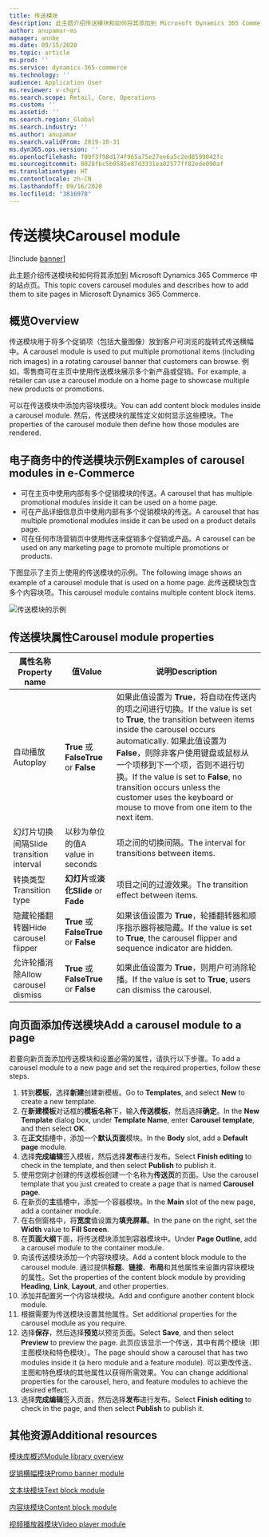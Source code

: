 ```yaml
---
title: 传送模块
description: 此主题介绍传送模块和如何将其添加到 Microsoft Dynamics 365 Commerce 中的站点页。
author: anupamar-ms
manager: annbe
ms.date: 09/15/2020
ms.topic: article
ms.prod: ''
ms.service: dynamics-365-commerce
ms.technology: ''
audience: Application User
ms.reviewer: v-chgri
ms.search.scope: Retail, Core, Operations
ms.custom: ''
ms.assetid: ''
ms.search.region: Global
ms.search.industry: ''
ms.author: anupamar
ms.search.validFrom: 2019-10-31
ms.dyn365.ops.version: ''
ms.openlocfilehash: f09f3f98d174f965a75e27ee6a5c2ed8599042fc
ms.sourcegitcommit: 8028fbc5b9585e87d3331ea02577ff82ede090af
ms.translationtype: HT
ms.contentlocale: zh-CN
ms.lasthandoff: 09/16/2020
ms.locfileid: "3816978"
---
```

# <a name="carousel-module"></a><span data-ttu-id="cd492-103">传送模块</span><span class="sxs-lookup"><span data-stu-id="cd492-103">Carousel module</span></span>

[!include [banner](includes/banner.md)]

<span data-ttu-id="cd492-104">此主题介绍传送模块和如何将其添加到 Microsoft Dynamics 365 Commerce 中的站点页。</span><span class="sxs-lookup"><span data-stu-id="cd492-104">This topic covers carousel modules and describes how to add them to site pages in Microsoft Dynamics 365 Commerce.</span></span>

## <a name="overview"></a><span data-ttu-id="cd492-105">概览</span><span class="sxs-lookup"><span data-stu-id="cd492-105">Overview</span></span>

<span data-ttu-id="cd492-106">传送模块用于将多个促销项（包括大量图像）放到客户可浏览的旋转式传送横幅中。</span><span class="sxs-lookup"><span data-stu-id="cd492-106">A carousel module is used to put multiple promotional items (including rich images) in a rotating carousel banner that customers can browse.</span></span> <span data-ttu-id="cd492-107">例如，零售商可在主页中使用传送模块展示多个新产品或促销。</span><span class="sxs-lookup"><span data-stu-id="cd492-107">For example, a retailer can use a carousel module on a home page to showcase multiple new products or promotions.</span></span>

<span data-ttu-id="cd492-108">可以在传送模块中添加内容块模块。</span><span class="sxs-lookup"><span data-stu-id="cd492-108">You can add content block modules inside a carousel module.</span></span> <span data-ttu-id="cd492-109">然后，传送模块的属性定义如何显示这些模块。</span><span class="sxs-lookup"><span data-stu-id="cd492-109">The properties of the carousel module then define how those modules are rendered.</span></span>

## <a name="examples-of-carousel-modules-in-e-commerce"></a><span data-ttu-id="cd492-110">电子商务中的传送模块示例</span><span class="sxs-lookup"><span data-stu-id="cd492-110">Examples of carousel modules in e-Commerce</span></span>

- <span data-ttu-id="cd492-111">可在主页中使用内部有多个促销模块的传送。</span><span class="sxs-lookup"><span data-stu-id="cd492-111">A carousel that has multiple promotional modules inside it can be used on a home page.</span></span>
- <span data-ttu-id="cd492-112">可在产品详细信息页中使用内部有多个促销模块的传送。</span><span class="sxs-lookup"><span data-stu-id="cd492-112">A carousel that has multiple promotional modules inside it can be used on a product details page.</span></span>
- <span data-ttu-id="cd492-113">可在任何市场营销页中使用传送来促销多个促销或产品。</span><span class="sxs-lookup"><span data-stu-id="cd492-113">A carousel can be used on any marketing page to promote multiple promotions or products.</span></span>

<span data-ttu-id="cd492-114">下图显示了主页上使用的传送模块的示例。</span><span class="sxs-lookup"><span data-stu-id="cd492-114">The following image shows an example of a carousel module that is used on a home page.</span></span> <span data-ttu-id="cd492-115">此传送模块包含多个内容块项。</span><span class="sxs-lookup"><span data-stu-id="cd492-115">This carousel module contains multiple content block items.</span></span>

![传送模块的示例](./media/Hero.PNG)

## <a name="carousel-module-properties"></a><span data-ttu-id="cd492-117">传送模块属性</span><span class="sxs-lookup"><span data-stu-id="cd492-117">Carousel module properties</span></span>

| <span data-ttu-id="cd492-118">属性名称</span><span class="sxs-lookup"><span data-stu-id="cd492-118">Property name</span></span>             | <span data-ttu-id="cd492-119">值</span><span class="sxs-lookup"><span data-stu-id="cd492-119">Value</span></span>                 | <span data-ttu-id="cd492-120">说明</span><span class="sxs-lookup"><span data-stu-id="cd492-120">Description</span></span> |
|---------------------------|-----------------------|-------------|
| <span data-ttu-id="cd492-121">自动播放</span><span class="sxs-lookup"><span data-stu-id="cd492-121">Autoplay</span></span>                  | <span data-ttu-id="cd492-122">**True** 或 **False**</span><span class="sxs-lookup"><span data-stu-id="cd492-122">**True** or **False**</span></span> | <span data-ttu-id="cd492-123">如果此值设置为 **True**，将自动在传送内的项之间进行切换。</span><span class="sxs-lookup"><span data-stu-id="cd492-123">If the value is set to **True**, the transition between items inside the carousel occurs automatically.</span></span> <span data-ttu-id="cd492-124">如果此值设置为 **False**，则除非客户使用键盘或鼠标从一个项移到下一个项，否则不进行切换。</span><span class="sxs-lookup"><span data-stu-id="cd492-124">If the value is set to **False**, no transition occurs unless the customer uses the keyboard or mouse to move from one item to the next item.</span></span> |
| <span data-ttu-id="cd492-125">幻灯片切换间隔</span><span class="sxs-lookup"><span data-stu-id="cd492-125">Slide transition interval</span></span> | <span data-ttu-id="cd492-126">以秒为单位的值</span><span class="sxs-lookup"><span data-stu-id="cd492-126">A value in seconds</span></span>    | <span data-ttu-id="cd492-127">项之间的切换间隔。</span><span class="sxs-lookup"><span data-stu-id="cd492-127">The interval for transitions between items.</span></span> |
| <span data-ttu-id="cd492-128">转换类型</span><span class="sxs-lookup"><span data-stu-id="cd492-128">Transition type</span></span>           | <span data-ttu-id="cd492-129">**幻灯片**或**淡化**</span><span class="sxs-lookup"><span data-stu-id="cd492-129">**Slide** or **Fade**</span></span> | <span data-ttu-id="cd492-130">项目之间的过渡效果。</span><span class="sxs-lookup"><span data-stu-id="cd492-130">The transition effect between items.</span></span> |
| <span data-ttu-id="cd492-131">隐藏轮播翻转器</span><span class="sxs-lookup"><span data-stu-id="cd492-131">Hide carousel flipper</span></span>     | <span data-ttu-id="cd492-132">**True** 或 **False**</span><span class="sxs-lookup"><span data-stu-id="cd492-132">**True** or **False**</span></span> | <span data-ttu-id="cd492-133">如果该值设置为 **True**，轮播翻转器和顺序指示器将被隐藏。</span><span class="sxs-lookup"><span data-stu-id="cd492-133">If the value is set to **True**, the carousel flipper and sequence indicator are hidden.</span></span> |
| <span data-ttu-id="cd492-134">允许轮播消除</span><span class="sxs-lookup"><span data-stu-id="cd492-134">Allow carousel dismiss</span></span>    | <span data-ttu-id="cd492-135">**True** 或 **False**</span><span class="sxs-lookup"><span data-stu-id="cd492-135">**True** or **False**</span></span> | <span data-ttu-id="cd492-136">如果此值设置为 **True**，则用户可消除轮播。</span><span class="sxs-lookup"><span data-stu-id="cd492-136">If the value is set to **True**, users can dismiss the carousel.</span></span> |

## <a name="add-a-carousel-module-to-a-page"></a><span data-ttu-id="cd492-137">向页面添加传送模块</span><span class="sxs-lookup"><span data-stu-id="cd492-137">Add a carousel module to a page</span></span>

<span data-ttu-id="cd492-138">若要向新页面添加传送模块和设置必需的属性，请执行以下步骤。</span><span class="sxs-lookup"><span data-stu-id="cd492-138">To add a carousel module to a new page and set the required properties, follow these steps.</span></span>

1. <span data-ttu-id="cd492-139">转到**模板**，选择**新建**创建新模板。</span><span class="sxs-lookup"><span data-stu-id="cd492-139">Go to **Templates**, and select **New** to create a new template.</span></span>
1. <span data-ttu-id="cd492-140">在**新建模板**对话框的**模板名称**下，输入**传送模板**，然后选择**确定**。</span><span class="sxs-lookup"><span data-stu-id="cd492-140">In the **New Template** dialog box, under **Template Name**, enter **Carousel template**, and then select **OK**.</span></span>
1. <span data-ttu-id="cd492-141">在**正文**插槽中，添加一个**默认页面**模块。</span><span class="sxs-lookup"><span data-stu-id="cd492-141">In the **Body** slot, add a **Default page** module.</span></span>
1. <span data-ttu-id="cd492-142">选择**完成编辑**签入模板，然后选择**发布**进行发布。</span><span class="sxs-lookup"><span data-stu-id="cd492-142">Select **Finish editing** to check in the template, and then select **Publish** to publish it.</span></span>  
1. <span data-ttu-id="cd492-143">使用您刚才创建的传送模板创建一个名称为**传送页**的页面。</span><span class="sxs-lookup"><span data-stu-id="cd492-143">Use the carousel template that you just created to create a page that is named **Carousel page**.</span></span>
1. <span data-ttu-id="cd492-144">在新页的**主**插槽中，添加一个容器模块。</span><span class="sxs-lookup"><span data-stu-id="cd492-144">In the **Main** slot of the new page, add a container module.</span></span> 
1. <span data-ttu-id="cd492-145">在右侧窗格中，将**宽度**值设置为**填充屏幕**。</span><span class="sxs-lookup"><span data-stu-id="cd492-145">In the pane on the right, set the **Width** value to **Fill Screen**.</span></span>
1. <span data-ttu-id="cd492-146">在**页面大纲**下面，将传送模块添加到容器模块中。</span><span class="sxs-lookup"><span data-stu-id="cd492-146">Under **Page Outline**, add a carousel module to the container module.</span></span>
1. <span data-ttu-id="cd492-147">向该传送模块添加一个内容块模块。</span><span class="sxs-lookup"><span data-stu-id="cd492-147">Add a content block module to the carousel module.</span></span> <span data-ttu-id="cd492-148">通过提供**标题**、**链接**、**布局**和其他属性来设置内容块模块的属性。</span><span class="sxs-lookup"><span data-stu-id="cd492-148">Set the properties of the content block module by providing **Heading**, **Link**, **Layout**, and other properties.</span></span>
1. <span data-ttu-id="cd492-149">添加并配置另一个内容块模块。</span><span class="sxs-lookup"><span data-stu-id="cd492-149">Add and configure another content block module.</span></span>
1. <span data-ttu-id="cd492-150">根据需要为传送模块设置其他属性。</span><span class="sxs-lookup"><span data-stu-id="cd492-150">Set additional properties for the carousel module as you require.</span></span>
1. <span data-ttu-id="cd492-151">选择**保存**，然后选择**预览**以预览页面。</span><span class="sxs-lookup"><span data-stu-id="cd492-151">Select **Save**, and then select **Preview** to preview the page.</span></span> <span data-ttu-id="cd492-152">此页应该显示一个传送，其中有两个模块（即主图模块和特色模块）。</span><span class="sxs-lookup"><span data-stu-id="cd492-152">The page should show a carousel that has two modules inside it (a hero module and a feature module).</span></span> <span data-ttu-id="cd492-153">可以更改传送、主图和特色模块的其他属性以获得所需效果。</span><span class="sxs-lookup"><span data-stu-id="cd492-153">You can change additional properties for the carousel, hero, and feature modules to achieve the desired effect.</span></span>
1. <span data-ttu-id="cd492-154">选择**完成编辑**签入页面，然后选择**发布**进行发布。</span><span class="sxs-lookup"><span data-stu-id="cd492-154">Select **Finish editing** to check in the page, and then select **Publish** to publish it.</span></span>

## <a name="additional-resources"></a><span data-ttu-id="cd492-155">其他资源</span><span class="sxs-lookup"><span data-stu-id="cd492-155">Additional resources</span></span>

[<span data-ttu-id="cd492-156">模块库概述</span><span class="sxs-lookup"><span data-stu-id="cd492-156">Module library overview</span></span>](starter-kit-overview.md)

[<span data-ttu-id="cd492-157">促销横幅模块</span><span class="sxs-lookup"><span data-stu-id="cd492-157">Promo banner module</span></span>](add-alert.md)

[<span data-ttu-id="cd492-158">文本块模块</span><span class="sxs-lookup"><span data-stu-id="cd492-158">Text block module</span></span>](add-content-rich-block.md)

[<span data-ttu-id="cd492-159">内容块模块</span><span class="sxs-lookup"><span data-stu-id="cd492-159">Content block module</span></span>](add-hero-module.md)

[<span data-ttu-id="cd492-160">视频播放器模块</span><span class="sxs-lookup"><span data-stu-id="cd492-160">Video player module</span></span>](add-video-player.md)
